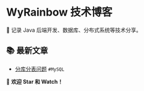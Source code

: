 # WyRainbow 技术博客
🚀 记录 Java 后端开发、数据库、分布式系统等技术分享。

## 📚 最新文章
- [分库分表问题](https://github.com/WyRainbow/WyRainbow-Tech-Blog/issues/1) `#MySQL`

👏 **欢迎 Star 和 Watch！**
